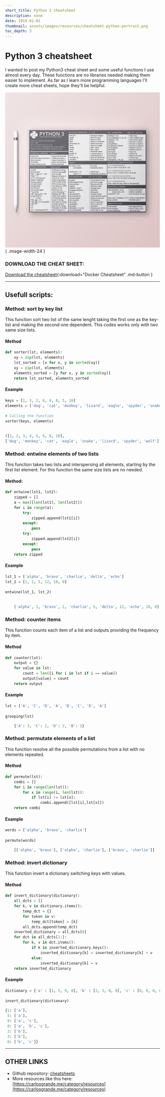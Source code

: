 ```yaml
---
short_title: Python 3 cheatsheet
description: none
date: 2019-01-01
thumbnail: assets/images/resources/cheatsheet-python-portrait.png
toc_depth: 3
---
```


# Python 3 cheatsheet

I wanted to post my Python3 cheat sheet and some useful functions I use almost every day. These functions are no libraries needed making them easier to implement. As far as I learn more programming languages I'll create more cheat sheets, hope they'll be helpful.

![My Python 3 Cheat sheet](../../assets/images/resources/cheatsheet-python-portrait.png){ .image-width-24 }


### DOWNLOAD THE CHEAT SHEET:

[Download the cheatsheet](../../assets/docs/cheatsheet-python.pdf){:download="Docker Cheatsheet" .md-button }

---

## Usefull scripts:

### Method: sort by key list

This function sort two list of the same lenght taking the first one as the key-list and making the second one dependent.
This codes works only with two same size lists.

#### Method

```py
def sorter(lst, elements):
    xy = zip(lst, elements)
    lst_sorted = [x for x, y in sorted(xy)]
    xy = zip(lst, elements)
    elements_sorted = [y for x, y in sorted(xy)]
    return lst_sorted, elements_sorted
```

#### Example

```py
keys = [1, 3, 2, 6, 4, 8, 5, 10]
elements = ['dog', 'cat', 'monkey', 'lizard', 'eagle', 'spyder', 'snake', 'wolf']

# Calling the function
sorter(keys, elements)
```

```py title="output"

([1, 2, 3, 4, 5, 6, 8, 10],
['dog', 'monkey', 'cat', 'eagle', 'snake', 'lizard', 'spyder', 'wolf'])
```

### Method: entwine elements of two lists

This function takes two lists and interspersing all elements, starting by the first list element. For this function the same size lists are no needed.

#### Method:

```py
def entwine(lst1, lst2):
    zipped = []
    a = max([len(lst1), len(lst2)])
    for i in range(a):
        try:
            zipped.append(lst1[i])
        except:
            pass
        try:
            zipped.append(lst2[i])
        except:
            pass
    return zipped
```

#### Example


```py
lst_1 = ['alpha', 'bravo', 'charlie', 'delta', 'echo']
lst_2 = [1, 2, 5, 12, 18, 0]

entwine(lst_1, lst_2)
```

```py title="output"

    ['alpha', 1, 'bravo', 2, 'charlie', 5, 'delta', 12, 'echo', 18, 0]
```

### Method: counter items

This function counts each item of a list and outputs providing the frequency by item.

#### Method


```py
def counter(lst):
    output = {}
    for value in lst:
        count = len([i for i in lst if i == value])
        output[value] = count
    return output
```

#### Example

```py
lst = ['A', 'C', 'D', 'A', 'B', 'C', 'D', 'A']

grooping(lst)
```

```py title="Output"
    {'A': 3, 'C': 2, 'D': 2, 'B': 1}
```

### Method: permutate elements of a list

This function resolve all the possible permutations from a list with no elements repeated.

#### Method

```py
def permute(lst):
    combi = []
    for i in range(len(lst)):
        for x in range(i, len(lst)):
            if lst[i] != lst[x]:
                combi.append([lst[i],lst[x]])
    return combi
```

#### Example

```py
words = ['alpha', 'bravo', 'charlie']

permute(words)
```

```py title="Output"
    [['alpha', 'bravo'], ['alpha', 'charlie'], ['bravo', 'charlie']]
```

### Method: invert dictionary

This function invert a dictionary switching keys with values.

#### Method

```py
def invert_dictionary(dictionary):
    all_dcts = []
    for k, v in dictionary.items():
        temp_dct = {}
        for token in v:
            temp_dct[token] = [k]
        all_dcts.append(temp_dct)
    inverted_dictionary = all_dcts[0]
    for dct in all_dcts[1:]:
        for k, v in dct.items():
            if k in inverted_dictionary.keys():
                inverted_dictionary[k] = inverted_dictionary[k] + v
            else:
                inverted_dictionary[k] = v
    return inverted_dictionary
```

#### Example

```py
dictionary = {'a' : [1, 5, 9, 8], 'b' : [2, 3, 8, 0], 'c' : [8, 9, 0, 8]}

invert_dictionary(dictionary)
```

```py title="output"
{1: ['a'],
 5: ['a'],
 9: ['a', 'c'],
 8: ['a', 'b', 'c'],
 2: ['b'],
 3: ['b'],
 0: ['b', 'c']}
```

---

## OTHER LINKS

- Github repository: [cheatsheets](https://github.com/charlstown/CodeCheatsheets)
- More resources like this here: [https://carlosgrande.me/category/resources](https://carlosgrande.me/category/resources)
